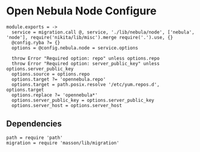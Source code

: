 
# Open Nebula Node Configure

    module.exports = ->
      service = migration.call @, service, './lib/nebula/node', ['nebula', 'node'], require('nikita/lib/misc').merge require('.').use, {}
      @config.ryba ?= {}
      options = @config.nebula.node = service.options
      
      throw Error "Required option: repo" unless options.repo
      throw Error "Required option: server_public_key" unless options.server_public_key
      options.source = options.repo
      options.target ?= 'opennebula.repo'
      options.target = path.posix.resolve '/etc/yum.repos.d', options.target
      options.replace ?= 'opennebula*'
      options.server_public_key = options.server_public_key
      options.server_host = options.server_host

## Dependencies

    path = require 'path'
    migration = require 'masson/lib/migration'
